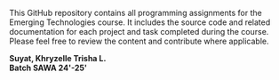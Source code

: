 This GitHub repository contains all programming assignments for the Emerging Technologies course. 
It includes the source code and related documentation for each project and task completed during the course. 
Please feel free to review the content and contribute where applicable.

**Suyat, Khryzelle Trisha L.**
**<br>Batch SAWA  24'-25'<br>**
